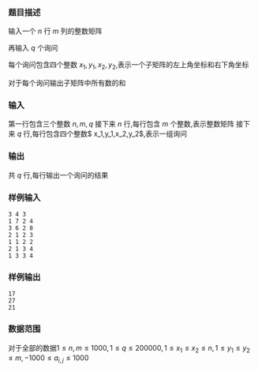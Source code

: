### 题目描述
输入一个 $n$ 行 $m$ 列的整数矩阵

再输入 $q$ 个询问

每个询问包含四个整数 $x_1,y_1,x_2,y_2$,表示一个子矩阵的左上角坐标和右下角坐标

对于每个询问输出子矩阵中所有数的和
###  输入
第一行包含三个整数 $n,m,q$
接下来 $n$ 行,每行包含 $m$ 个整数,表示整数矩阵
接下来 $q$ 行,每行包含四个整数$ x_1,y_1,x_2,y_2$,表示一组询问
###  输出
共 $q$ 行,每行输出一个询问的结果
### 样例输入
```
3 4 3
1 7 2 4
3 6 2 8
2 1 2 3
1 1 2 2
2 1 3 4
1 3 3 4
```
### 样例输出
```
17
27
21
```

### 数据范围

对于全部的数据$1 \leq n, m \leq 1000,1 \leq q \leq 200000,1 \leq x_1 \leq x_2 \leq n,1 \leq y_1 \leq y_2 \leq m,−1000 \leq a_{i,j} \leq 1000$